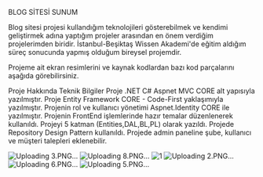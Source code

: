 BLOG SİTESİ SUNUM

Blog sitesi projesi kullandığım teknolojileri gösterebilmek ve kendimi geliştirmek adına yaptığım projeler arasından en önem verdiğim projelerimden biridir. İstanbul-Beşiktaş Wissen Akademi'de eğitim aldığım süreç sonucunda yapmış olduğum bireysel projemdir.

Projeme ait ekran resimlerini ve kaynak kodlardan bazı kod parçalarını aşağıda görebilirsiniz.

Proje Hakkında Teknik Bilgiler Proje .NET C# Aspnet MVC CORE alt yapısıyla yazılmıştır. Proje Entity Framework CORE - Code-First yaklaşımıyla yazılmıştır. Projenin rol ve kullanıcı yönetimi Aspnet.Identity CORE ile yazılmıştır. Projenin FrontEnd işlemlerinde hazır temalar düzenlenerek kullanıldı. Projeyi 5 katman (Entities,DAL,BL,PL) olarak yazıldı. Projede Repository Design Pattern kullanıldı. Projede admin paneline şube, kullanıcı ve müşteri talepleri eklenebilir.

![Uploading 3.PNG…]()
![Uploading 8.PNG…]()
![1](https://github.com/ebcengiz/CengizBlogSitesi_Sunum/assets/99767648/bad53028-e401-438d-854f-8a1fbd57fa8a)
![Uploading 2.PNG…]()
![Uploading 6.PNG…]()
![Uploading 5.PNG…]()
